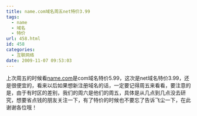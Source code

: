 ```yaml
---
title: name.com域名周五net特价3.99
tags:
  - name
  - 域名
  - 特价
url: 458.html
id: 458
categories:
  - 互联网络
date: 2009-11-07 09:53:03
---
```


上次周五的时候看[name.com](http://www.name.com/)是com域名特价5.99，这次是net域名特价3.99，还是很便宜的，看来以后如果想新注册域名的话，一定要记得周五来看看，要注意的是，由于有时区的差别，我们的周六是他们的周五，具体是从几点到几点没去研究，想要省点钱的朋友关注一下，有了特价的时候也不要忘了告诉飞尘一下，在此谢谢各位哦！